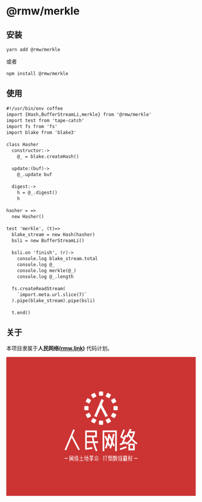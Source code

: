 <!-- 本文件由 ./readme.make.md 自动生成，请不要直接修改此文件 -->

# @rmw/merkle

##  安装

```
yarn add @rmw/merkle
```

或者

```
npm install @rmw/merkle
```

## 使用

```
#!/usr/bin/env coffee
import {Hash,BufferStreamLi,merkle} from '@rmw/merkle'
import test from 'tape-catch'
import fs from 'fs'
import blake from 'blake3'

class Hasher
  constructor:->
    @_ = blake.createHash()

  update:(buf)->
    @_.update buf

  digest:->
    h = @_.digest()
    h

hasher = =>
  new Hasher()

test 'merkle', (t)=>
  blake_stream = new Hash(hasher)
  bsli = new BufferStreamLi()

  bsli.on 'finish', (r)->
    console.log blake_stream.total
    console.log @_
    console.log merkle(@_)
    console.log @_.length

  fs.createReadStream(
    `import.meta.url.slice(7)`
  ).pipe(blake_stream).pipe(bsli)

  t.end()

```

## 关于

本项目隶属于**人民网络([rmw.link](//rmw.link))** 代码计划。

![人民网络](https://raw.githubusercontent.com/rmw-link/logo/master/rmw.red.bg.svg)
